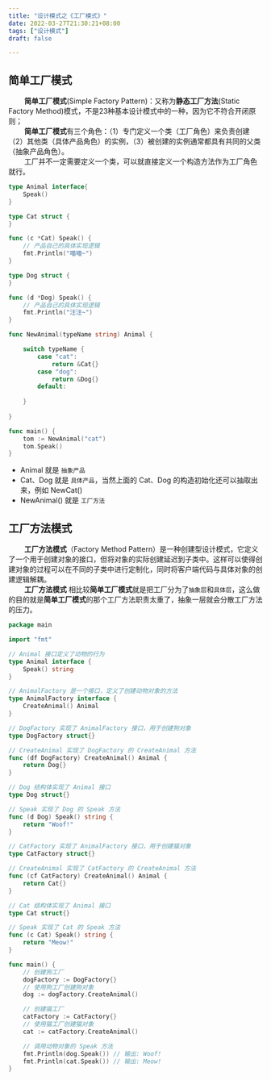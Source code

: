 ```yaml
---
title: "设计模式之《工厂模式》"
date: 2022-03-27T21:30:21+08:00
tags: ["设计模式"]
draft: false

---
```


## 简单工厂模式

&nbsp;&nbsp;&nbsp;&nbsp;&nbsp;&nbsp;&nbsp;&nbsp;**简单工厂模式**(Simple Factory Pattern)：又称为**静态工厂方法**(Static Factory Method)模式，不是23种基本设计模式中的一种，因为它不符合开闭原则；<br/>
&nbsp;&nbsp;&nbsp;&nbsp;&nbsp;&nbsp;&nbsp;&nbsp;**简单工厂模式**有三个角色：（1）专门定义一个类（工厂角色）来负责创建（2）其他类（具体产品角色）的实例，（3）被创建的实例通常都具有共同的父类（抽象产品角色）。<br>
&nbsp;&nbsp;&nbsp;&nbsp;&nbsp;&nbsp;&nbsp;&nbsp;工厂并不一定需要定义一个类，可以就直接定义一个构造方法作为工厂角色就行。

```go
type Animal interface{
    Speak()
}

type Cat struct {
}

func (c *Cat) Speak() {
    // 产品自己的具体实现逻辑
    fmt.Println("喵喵~")
}

type Dog struct {
}

func (d *Dog) Speak() {
    // 产品自己的具体实现逻辑
    fmt.Println("汪汪~")
}

func NewAnimal(typeName string) Animal {

    switch typeName {
        case "cat":
            return &Cat{}
        case "dog":
            return &Dog{}
        default:
            
    }
    
}

func main() {
    tom := NewAnimal("cat")
    tom.Speak()
}
```

- Animal 就是 `抽象产品`
- Cat、Dog 就是 `具体产品`，当然上面的 Cat、Dog 的构造初始化还可以抽取出来，例如 NewCat()
- NewAnimal() 就是 `工厂方法`

## 工厂方法模式

&nbsp;&nbsp;&nbsp;&nbsp;&nbsp;&nbsp;&nbsp;&nbsp;**工厂方法模式**（Factory Method Pattern）是一种创建型设计模式，它定义了一个用于创建对象的接口，但将对象的实际创建延迟到子类中。这样可以使得创建对象的过程可以在不同的子类中进行定制化，同时将客户端代码与具体对象的创建逻辑解耦。<br />
&nbsp;&nbsp;&nbsp;&nbsp;&nbsp;&nbsp;&nbsp;&nbsp;**工厂方法模式** 相比较**简单工厂模式**就是把工厂分为了`抽象层`和`具体层`，这么做的目的就是**简单工厂模式**的那个工厂方法职责太重了，抽象一层就会分散工厂方法的压力。

```go
package main

import "fmt"

// Animal 接口定义了动物的行为
type Animal interface {
	Speak() string
}

// AnimalFactory 是一个接口，定义了创建动物对象的方法
type AnimalFactory interface {
	CreateAnimal() Animal
}

// DogFactory 实现了 AnimalFactory 接口，用于创建狗对象
type DogFactory struct{}

// CreateAnimal 实现了 DogFactory 的 CreateAnimal 方法
func (df DogFactory) CreateAnimal() Animal {
	return Dog{}
}

// Dog 结构体实现了 Animal 接口
type Dog struct{}

// Speak 实现了 Dog 的 Speak 方法
func (d Dog) Speak() string {
	return "Woof!"
}

// CatFactory 实现了 AnimalFactory 接口，用于创建猫对象
type CatFactory struct{}

// CreateAnimal 实现了 CatFactory 的 CreateAnimal 方法
func (cf CatFactory) CreateAnimal() Animal {
	return Cat{}
}

// Cat 结构体实现了 Animal 接口
type Cat struct{}

// Speak 实现了 Cat 的 Speak 方法
func (c Cat) Speak() string {
	return "Meow!"
}

func main() {
	// 创建狗工厂
	dogFactory := DogFactory{}
	// 使用狗工厂创建狗对象
	dog := dogFactory.CreateAnimal()

	// 创建猫工厂
	catFactory := CatFactory{}
	// 使用猫工厂创建猫对象
	cat := catFactory.CreateAnimal()

	// 调用动物对象的 Speak 方法
	fmt.Println(dog.Speak()) // 输出: Woof!
	fmt.Println(cat.Speak()) // 输出: Meow!
}
```

